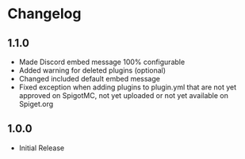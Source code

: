 # Changelog

## 1.1.0
- Made Discord embed message 100% configurable
- Added warning for deleted plugins (optional)
- Changed included default embed message
- Fixed exception when adding plugins to plugin.yml that are not yet approved on SpigotMC, not yet uploaded or not yet available on Spiget.org

## 1.0.0
- Initial Release